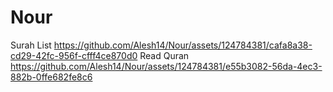 # Nour
Surah List
https://github.com/Alesh14/Nour/assets/124784381/cafa8a38-cd29-42fc-956f-cfff4ce870d0 
Read Quran
https://github.com/Alesh14/Nour/assets/124784381/e55b3082-56da-4ec3-882b-0ffe682fe8c6 

